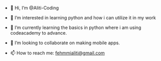 - 👋 Hi, I’m @Aliti-Coding
- 👀 I’m interested in learning python and how i can utilize it in my work

- 🌱 I’m currently learning the basics in python where i am using codeacademy to advance.

- 💞️ I’m looking to collaborate on making mobile apps. 


- 📫 How to reach me: fehmmialiti@gmail.com



<!---
Aliti-Coding/Aliti-Coding is a ✨ special ✨ repository because its `README.md` (this file) appears on your GitHub profile.
You can click the Preview link to take a look at your changes.
--->
